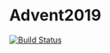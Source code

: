 # Advent2019

[![Build Status](https://github.com/rdboyes/Advent2019.jl/actions/workflows/CI.yml/badge.svg?branch=main)](https://github.com/rdboyes/Advent2019.jl/actions/workflows/CI.yml?query=branch%3Amain)

